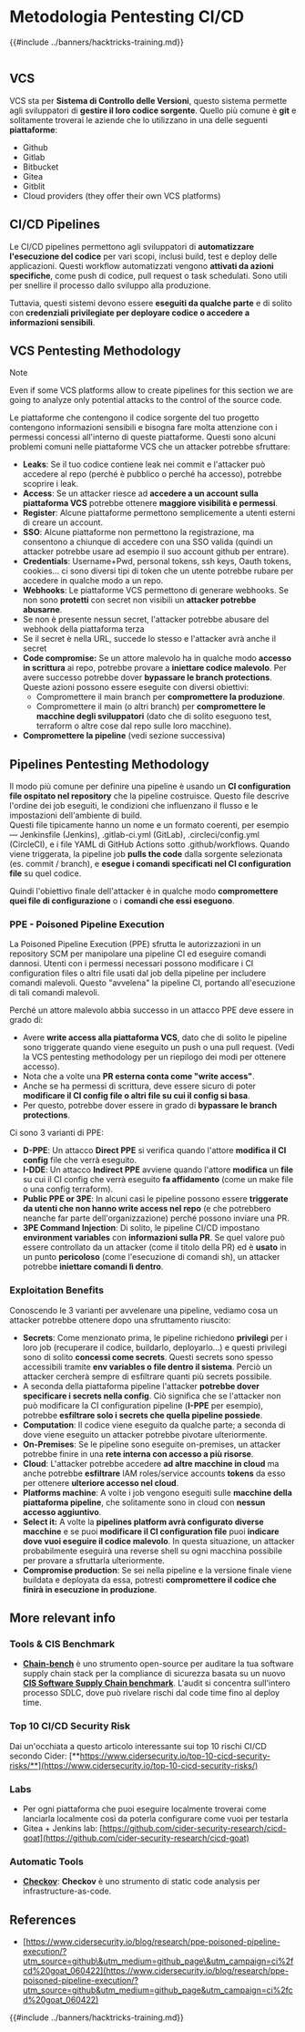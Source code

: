 # Metodologia Pentesting CI/CD

{{#include ../banners/hacktricks-training.md}}

<figure><img src="../images/CLOUD-logo-letters.svg" alt=""><figcaption></figcaption></figure>

## VCS

VCS sta per **Sistema di Controllo delle Versioni**, questo sistema permette agli sviluppatori di **gestire il loro codice sorgente**. Quello più comune è **git** e solitamente troverai le aziende che lo utilizzano in una delle seguenti **piattaforme**:

- Github
- Gitlab
- Bitbucket
- Gitea
- Gitblit
- Cloud providers (they offer their own VCS platforms)


## CI/CD Pipelines

Le CI/CD pipelines permettono agli sviluppatori di **automatizzare l'esecuzione del codice** per vari scopi, inclusi build, test e deploy delle applicazioni. Questi workflow automatizzati vengono **attivati da azioni specifiche**, come push di codice, pull request o task schedulati. Sono utili per snellire il processo dallo sviluppo alla produzione.

Tuttavia, questi sistemi devono essere **eseguiti da qualche parte** e di solito con **credenziali privilegiate per deployare codice o accedere a informazioni sensibili**.

## VCS Pentesting Methodology

> [!NOTE]
> Even if some VCS platforms allow to create pipelines for this section we are going to analyze only potential attacks to the control of the source code.

Le piattaforme che contengono il codice sorgente del tuo progetto contengono informazioni sensibili e bisogna fare molta attenzione con i permessi concessi all'interno di queste piattaforme. Questi sono alcuni problemi comuni nelle piattaforme VCS che un attacker potrebbe sfruttare:

- **Leaks**: Se il tuo codice contiene leak nei commit e l'attacker può accedere al repo (perché è pubblico o perché ha accesso), potrebbe scoprire i leak.
- **Access**: Se un attacker riesce ad **accedere a un account sulla piattaforma VCS** potrebbe ottenere **maggiore visibilità e permessi**.
- **Register**: Alcune piattaforme permettono semplicemente a utenti esterni di creare un account.
- **SSO**: Alcune piattaforme non permettono la registrazione, ma consentono a chiunque di accedere con una SSO valida (quindi un attacker potrebbe usare ad esempio il suo account github per entrare).
- **Credentials**: Username+Pwd, personal tokens, ssh keys, Oauth tokens, cookies... ci sono diversi tipi di token che un utente potrebbe rubare per accedere in qualche modo a un repo.
- **Webhooks**: Le piattaforme VCS permettono di generare webhooks. Se non sono **protetti** con secret non visibili un **attacker potrebbe abusarne**.
- Se non è presente nessun secret, l'attacker potrebbe abusare del webhook della piattaforma terza
- Se il secret è nella URL, succede lo stesso e l'attacker avrà anche il secret
- **Code compromise:** Se un attore malevolo ha in qualche modo **accesso in scrittura** ai repo, potrebbe provare a **iniettare codice malevolo**. Per avere successo potrebbe dover **bypassare le branch protections**. Queste azioni possono essere eseguite con diversi obiettivi:
  - Compromettere il main branch per **compromettere la produzione**.
  - Compromettere il main (o altri branch) per **compromettere le macchine degli sviluppatori** (dato che di solito eseguono test, terraform o altre cose dal repo sulle loro macchine).
- **Compromettere la pipeline** (vedi sezione successiva)

## Pipelines Pentesting Methodology

Il modo più comune per definire una pipeline è usando un **CI configuration file ospitato nel repository** che la pipeline costruisce. Questo file descrive l'ordine dei job eseguiti, le condizioni che influenzano il flusso e le impostazioni dell'ambiente di build.\
Questi file tipicamente hanno un nome e un formato coerenti, per esempio — Jenkinsfile (Jenkins), .gitlab-ci.yml (GitLab), .circleci/config.yml (CircleCI), e i file YAML di GitHub Actions sotto .github/workflows. Quando viene triggerata, la pipeline job **pulls the code** dalla sorgente selezionata (es. commit / branch), e **esegue i comandi specificati nel CI configuration file** su quel codice.

Quindi l'obiettivo finale dell'attacker è in qualche modo **compromettere quei file di configurazione** o i **comandi che essi eseguono**.

### PPE - Poisoned Pipeline Execution

La Poisoned Pipeline Execution (PPE) sfrutta le autorizzazioni in un repository SCM per manipolare una pipeline CI ed eseguire comandi dannosi. Utenti con i permessi necessari possono modificare i CI configuration files o altri file usati dal job della pipeline per includere comandi malevoli. Questo "avvelena" la pipeline CI, portando all'esecuzione di tali comandi malevoli.

Perché un attore malevolo abbia successo in un attacco PPE deve essere in grado di:

- Avere **write access alla piattaforma VCS**, dato che di solito le pipeline sono triggerate quando viene eseguito un push o una pull request. (Vedi la VCS pentesting methodology per un riepilogo dei modi per ottenere accesso).
- Nota che a volte una **PR esterna conta come "write access"**.
- Anche se ha permessi di scrittura, deve essere sicuro di poter **modificare il CI config file o altri file su cui il config si basa**.
- Per questo, potrebbe dover essere in grado di **bypassare le branch protections**.

Ci sono 3 varianti di PPE:

- **D-PPE**: Un attacco **Direct PPE** si verifica quando l'attore **modifica il CI config** file che verrà eseguito.
- **I-DDE**: Un attacco **Indirect PPE** avviene quando l'attore **modifica** un **file** su cui il CI config che verrà eseguito **fa affidamento** (come un make file o una config terraform).
- **Public PPE or 3PE**: In alcuni casi le pipeline possono essere **triggerate da utenti che non hanno write access nel repo** (e che potrebbero neanche far parte dell'organizzazione) perché possono inviare una PR.
- **3PE Command Injection**: Di solito, le pipeline CI/CD impostano **environment variables** con **informazioni sulla PR**. Se quel valore può essere controllato da un attacker (come il titolo della PR) ed è **usato** in un punto **pericoloso** (come l'esecuzione di comandi sh), un attacker potrebbe **iniettare comandi lì dentro**.

### Exploitation Benefits

Conoscendo le 3 varianti per avvelenare una pipeline, vediamo cosa un attacker potrebbe ottenere dopo una sfruttamento riuscito:

- **Secrets**: Come menzionato prima, le pipeline richiedono **privilegi** per i loro job (recuperare il codice, buildarlo, deployarlo...) e questi privilegi sono di solito **concessi come secrets**. Questi secrets sono spesso accessibili tramite **env variables o file dentro il sistema**. Perciò un attacker cercherà sempre di esfiltrare quanti più secrets possibile.
- A seconda della piattaforma pipeline l'attacker **potrebbe dover specificare i secrets nella config**. Ciò significa che se l'attacker non può modificare la CI configuration pipeline (**I-PPE** per esempio), potrebbe **esfiltrare solo i secrets che quella pipeline possiede**.
- **Computation**: Il codice viene eseguito da qualche parte; a seconda di dove viene eseguito un attacker potrebbe pivotare ulteriormente.
- **On-Premises**: Se le pipeline sono eseguite on-premises, un attacker potrebbe finire in una **rete interna con accesso a più risorse**.
- **Cloud**: L'attacker potrebbe accedere **ad altre macchine in cloud** ma anche potrebbe **esfiltrare** IAM roles/service accounts **tokens** da esso per ottenere **ulteriore accesso nel cloud**.
- **Platforms machine**: A volte i job vengono eseguiti sulle **macchine della piattaforma pipeline**, che solitamente sono in cloud con **nessun accesso aggiuntivo**.
- **Select it:** A volte la **pipelines platform avrà configurato diverse macchine** e se puoi **modificare il CI configuration file** puoi **indicare dove vuoi eseguire il codice malevolo**. In questa situazione, un attacker probabilmente eseguirà una reverse shell su ogni macchina possibile per provare a sfruttarla ulteriormente.
- **Compromise production**: Se sei nella pipeline e la versione finale viene buildata e deployata da essa, potresti **compromettere il codice che finirà in esecuzione in produzione**.

## More relevant info

### Tools & CIS Benchmark

- [**Chain-bench**](https://github.com/aquasecurity/chain-bench) è uno strumento open-source per auditare la tua software supply chain stack per la compliance di sicurezza basata su un nuovo [**CIS Software Supply Chain benchmark**](https://github.com/aquasecurity/chain-bench/blob/main/docs/CIS-Software-Supply-Chain-Security-Guide-v1.0.pdf). L'audit si concentra sull'intero processo SDLC, dove può rivelare rischi dal code time fino al deploy time.

### Top 10 CI/CD Security Risk

Dai un'occhiata a questo articolo interessante sui top 10 rischi CI/CD secondo Cider: [**https://www.cidersecurity.io/top-10-cicd-security-risks/**](https://www.cidersecurity.io/top-10-cicd-security-risks/)

### Labs

- Per ogni piattaforma che puoi eseguire localmente troverai come lanciarla localmente così da poterla configurare come vuoi per testarla
- Gitea + Jenkins lab: [https://github.com/cider-security-research/cicd-goat](https://github.com/cider-security-research/cicd-goat)

### Automatic Tools

- [**Checkov**](https://github.com/bridgecrewio/checkov): **Checkov** è uno strumento di static code analysis per infrastructure-as-code.

## References

- [https://www.cidersecurity.io/blog/research/ppe-poisoned-pipeline-execution/?utm_source=github\&utm_medium=github_page\&utm_campaign=ci%2fcd%20goat_060422](https://www.cidersecurity.io/blog/research/ppe-poisoned-pipeline-execution/?utm_source=github&utm_medium=github_page&utm_campaign=ci%2fcd%20goat_060422)


{{#include ../banners/hacktricks-training.md}}
